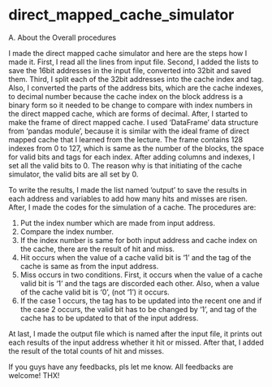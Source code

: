 # direct_mapped_cache_simulator

A.	About the Overall procedures


I made the direct mapped cache simulator and here are the steps how I made it. 
First, I read all the lines from input file. 
Second, I added the lists to save the 16bit addresses in the input file, converted into 32bit and saved them. 
Third, I split each of the 32bit addresses into the cache index and tag. 
Also, I converted the parts of the address bits, which are the cache indexes, to decimal number because the cache index on the block address is a binary form so it needed to be change to compare with index numbers in the direct mapped cache, which are forms of decimal. 
After, I started to make the frame of direct mapped cache. I used ‘DataFrame’ data structure from ‘pandas module’, because it is similar with the ideal frame of direct mapped cache that I learned from the lecture. The frame contains 128 indexes from 0 to 127, which is same as the number of the blocks, the space for valid bits and tags for each index. After adding columns and indexes, I set all the valid bits to 0.  The reason why is that initiating of the cache simulator, the valid bits are all set by 0.



To write the results, I made the list named ‘output’ to save the results in each address and variables to add how many hits and misses are risen. 
After, I made the codes for the simulation of a cache. The procedures are: 
1.	Put the index number which are made from input address.
2.	Compare the index number.
3.	If the index number is same for both input address and cache index on the cache, there are the result of hit and miss.
4.	Hit occurs when the value of a cache valid bit is ‘1’ and the tag of the cache is same as from the input address.
5.	Miss occurs in two conditions. First, it occurs when the value of a cache valid bit is ‘1’ and the tags are discorded each other. Also, when a value of the cache valid bit is ‘0’, (not ‘1’) it occurs.
6.	If the case 1 occurs, the tag has to be updated into the recent one and if the case 2 occurs, the valid bit has to be changed by ‘1’, and tag of the cache has to be updated to that of the input address.

At last, I made the output file which is named after the input file, it prints out each results of the input address whether it hit or missed. 
After that, I added the result of the total counts of hit and misses.

If you guys have any feedbacks, pls let me know.
All feedbacks are welcome!
THX!
